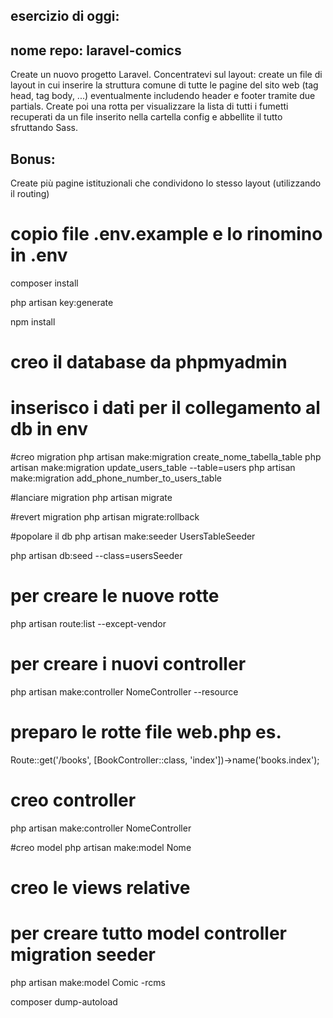 ## esercizio di oggi:

## nome repo: laravel-comics

Create un nuovo progetto Laravel. Concentratevi sul layout: create un file di layout in cui inserire la struttura comune di tutte le pagine del sito web (tag head, tag body, ...) eventualmente includendo header e footer tramite due partials.
Create poi una rotta per visualizzare la lista di tutti i fumetti recuperati da un file inserito nella cartella config e abbellite il tutto sfruttando Sass.

## Bonus:
Create più pagine istituzionali che condividono lo stesso layout (utilizzando il routing)


# copio file .env.example e lo rinomino in .env

composer install

php artisan key:generate

npm install

# creo il database da phpmyadmin

# inserisco i dati per il collegamento al db in env



#creo migration
php artisan make:migration create_nome_tabella_table
php artisan make:migration update_users_table --table=users
php artisan make:migration add_phone_number_to_users_table

#lanciare migration
php artisan migrate

#revert migration
php artisan migrate:rollback

#popolare il db
php artisan make:seeder UsersTableSeeder

php artisan db:seed --class=usersSeeder


# per creare le nuove rotte
php artisan route:list --except-vendor

# per creare i nuovi controller
php artisan make:controller NomeController --resource

# preparo le rotte file web.php es. 
Route::get('/books', [BookController::class, 'index'])->name('books.index');

# creo controller
php artisan make:controller NomeController

#creo model
php artisan make:model Nome

# creo le views relative


# per creare tutto model controller migration seeder
php artisan make:model Comic -rcms


composer dump-autoload
